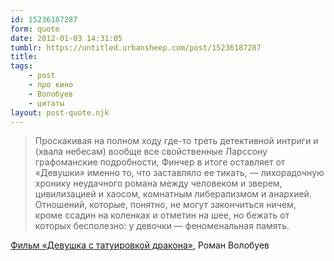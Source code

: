 ```yaml
---
id: 15236187287
form: quote
date: 2012-01-03 14:31:05
tumblr: https://untitled.urbansheep.com/post/15236187287
title: 
tags:
    - post
    - про кино
    - Волобуев
    - цитаты
layout: post-quote.njk
---
```


<blockquote>
Проскакивая на пол­ном ходу где-то треть детективной интриги и (хвала небесам) вообще все свойственные Ларссону графоманские подробности, Финчер в итоге оставляет от «Девушки» именно то, что заставляло ее тикать, — лихорадочную хронику ­неудачного романа между человеком и зверем, цивилизацией и хаосом, комнатным либерализмом и анархией. Отношений, которые, понятно, не могут закончиться ничем, кроме ссадин на коленках и отметин на шее, но бежать от которых бесполезно: у девочки — феноменальная память.
</blockquote>

<a href="http://www.afisha.ru/movie/205505/review/402983/">Фильм «Девушка с татуировкой дракона»</a>, Роман Волобуев
